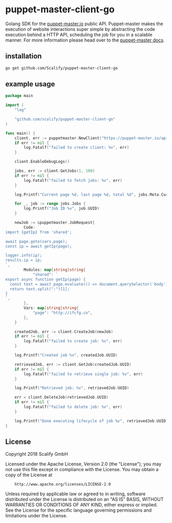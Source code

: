 # puppet-master-client-go

Golang SDK for the [puppet-master.io](https://puppet-master.io) public API. Puppet-master makes the execution of website interactions
super simple by abstracting the code execution behind a HTTP API, scheduling the job for you in a scalable
manner. For more information please head over to the [puppet-master docs](https://docs.puppet-master.io).


## installation

```bash
go get github.com/Scalify/puppet-master-client-go
```

## example usage

````go
package main

import (
	"log"

	"github.com/scalify/puppet-master-client-go"
)

func main() {
	client, err := puppetmaster.NewClient("https://puppet-master.io/api/v1/teams/my-team", "theapitokenigot")
	if err != nil {
		log.Fatalf("failed to create client: %v", err)
	}

	client.EnableDebugLogs()

	jobs, err := client.GetJobs(1, 100)
	if err != nil {
		log.Fatalf("failed to fetch jobs: %v", err)
	}

	log.Printf("Current page %d, last page %d, total %d", jobs.Meta.CurrentPage, jobs.Meta.LastPage, jobs.Meta.Total)

	for _, job := range jobs.Jobs {
		log.Printf("Job ID %v", job.UUID)
	}

	newJob := &puppetmaster.JobRequest{
		Code: `
import {getIp} from 'shared';

await page.goto(vars.page);
const ip = await getIp(page);

logger.info(ip);
results.ip = ip;
`,
		Modules: map[string]string{
			"shared": `
export async function getIp(page) {
  const text = await page.evaluate(() => document.querySelector('body').textContent);
  return text.split(":")[1];
}
`,
		},
		Vars: map[string]string{
			"page": "http://ifcfg.co",
		},
	}

	createdJob, err := client.CreateJob(newJob)
	if err != nil {
		log.Fatalf("failed to create job: %v", err)
	}

	log.Printf("Created job %v", createdJob.UUID)

	retrievedJob, err := client.GetJob(createdJob.UUID)
	if err != nil {
		log.Fatalf("failed to retrieve single job: %v", err)
	}

	log.Printf("Retrieved job: %v", retrievedJob.UUID)

	err = client.DeleteJob(retrievedJob.UUID)
	if err != nil {
		log.Fatalf("failed to delete job: %v", err)
	}

	log.Printf("Done executing lifecycle of job %v", retrievedJob.UUID)
}
````

## License

Copyright 2018 Scalify GmbH

Licensed under the Apache License, Version 2.0 (the "License");
you may not use this file except in compliance with the License.
You may obtain a copy of the License at

		http://www.apache.org/licenses/LICENSE-2.0

Unless required by applicable law or agreed to in writing, software
distributed under the License is distributed on an "AS IS" BASIS,
WITHOUT WARRANTIES OR CONDITIONS OF ANY KIND, either express or implied.
See the License for the specific language governing permissions and
limitations under the License.
